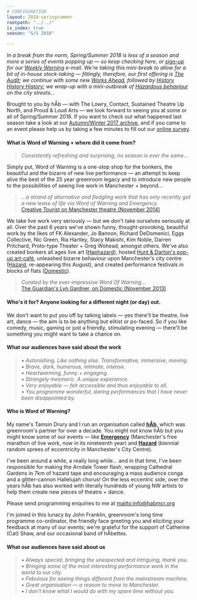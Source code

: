 ```yaml
---
# CONFIGURATION
layout: 2018-springsummer
rootpath: "../../"
is_index: true
season: "S/S 2018"

---
```

*In a break from the norm, Spring/Summer 2018 is less of a season and more a series of events popping up — so keep checking here, or <a href="{{ site.mailer_signup_url }}" target="_blank">sign-up</a> for our <a href="http://wordofwarning.posthaven.com" target="_blank">Weekly Warning</a> e-mail. We're taking this mini-break to allow for a bit of in-house stock-taking — fittingly, therefore, our first offering is [The Audit](/archive/2018-springsummer/proto-type); we continue with some new [Works Ahead](/archive/2018-worksahead), followed by [History History History](/archive/2018-springsummer/pearson); we wrap-up with a mini-outbreak of [Hazardous behaviour](/archive/2018-springsummer/hazardshadowgirl) on the city streets…*        
           
Brought to you by hÅb — with The Lowry, Contact, Sustained Theatre Up North, and Proud & Loud Arts — we look forward to seeing you at some or all of Spring/Summer 2018. If you want to check out what happened last season take a look at our [Autumn/Winter 2017 archive](/archive/2017-autumnwinter), and if you came to an event please help us by taking a few minutes to fill out our <a href="http://research.audiencesurveys.org/s.asp?k=152950990710" target="_blank">online survey</a>.                 
             
#### What is Word of Warning + where did it come from?         
>*Consistently refreshing and surprising, no season is ever the same…*          
         
Simply put, Word of Warning is a one-stop shop for the bonkers, the beautiful and the bizarre of new live performance — an attempt to keep alive the best of the 25 year greenroom legacy and to introduce new people to the possibilities of seeing live work in Manchester + beyond…           
         
>*…a strand of alternative and fledgling work that has only recently got a new lease of life via Word of Warning and Emergency.*<br><a href="http://www.creativetourist.com/articles/theatre/manchester/manchester-theatre-lyn-gardner-on-a-city-reaching-beyond-the-theatrical-peaks" target="_blank">Creative Tourist on Manchester theatre (November 2014)</a>
         
We take live work very seriously — but we don't take ourselves seriously at all. Over the past 6 years we've shown funny, thought-provoking, beautiful work by the likes of FK Alexander, Jo Bannon, Richard DeDomenici, Eggs Collective, Nic Green, Ria Hartley, Stacy Makishi, Kim Noble, Darren Pritchard, Proto-type Theater + Greg Wohead, amongst others. We've also created bonkers all ages live art ([Haphazard](http://haphazardmcr.org)), hosted [Hunt & Darton's pop-up art-café](/archive/2015-spring/h&d), unleashed bizarre behaviour upon Manchester's city centre ([Hazard](http://hazardmcr.org), re-appearing this August), and created performance festivals in blocks of flats ([Domestic](http://domesticmcr.org)).          
         
>*Curated by the ever-impressive Word Of Warning…*<br><a href="http://www.theguardian.com/stage/2013/nov/02/this-weeks-theatre" target="_blank">The Guardian's Lyn Gardner, on Domestic (November 2013)</a>         
         
#### Who's it for? Anyone looking for a different night (or day) out.            
We don't want to put you off by talking labels — yes there'll be theatre, live art, dance — the aim is to be anything but elitist or po-faced. So if you like comedy, music, gaming or just a friendly, stimulating evening — there'll be something you might want to take a chance on.                 
         
#### What our audiences have said about the work  
>• *Astonishing. Like nothing else. Transformative, immersive, moving.*<br>• *Brave, dark, humerous, intimate, intense.*<br>• *Heartwarming, funny + engaging.*<br>• *Strangely mesmeric. A unique experience.*<br>• *Very enjoyable — felt accessible and thus enjoyable to all.*<br>• *You programme wonderful, daring performances that I have never been disappointed by.*          
         
#### Who is Word of Warning?         
My name's Tamsin Drury and I run an organisation called **[hÅb](/hab)**, which was greenroom's partner for over a decade. You might not know hÅb but you might know some of our events — like **[Emergency](http://emergencymcr.org)** (Manchester's free marathon of live work, now in its nineteenth year) and **[Hazard](http://hazardmcr.org)** (biennial random sprees of eccentricity in Manchester's City Centre).
         
I've been around a while, a really long while… and in that time, I've been responsible for making the Arndale Tower flash, wrapping Cathedral Gardens in 7km of hazard tape and encouraging a mass audience conga and a glitter-cannon Hallelujah chorus! On the less eccentric side, over the years hÅb has also worked with literally hundreds of young NW artists to help them create new pieces of theatre + dance.           
          
Please send programming enquiries to me at <mailto:info@habmcr.org>             
         
I'm joined in this lunacy by John Franklin, greenroom's long time programme co-ordinator, the friendly face greeting you and eliciting your feedback at many of our events; we're grateful for the support of Catherine (Cat) Shaw, and our occasional band of hÅbettes.           
        
#### What our audiences have said about us           
>• *Always special, bringing the unexpected and intriguing, thank you.*<br>• *Bringing some of the most interesting performance work in the world to our city.*<br>• *Fabulous for seeing things different from the mainstream machine.*<br>• *Great organisation — a reason to move to Manchester.*<br>• *I don't know what I would do with my spare time without you.*
